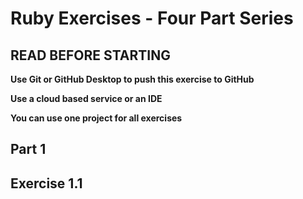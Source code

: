 # Ruby Exercises - Four Part Series

## READ BEFORE STARTING

**Use Git or GitHub Desktop to push this exercise to GitHub** <br>

**Use a cloud based service or an IDE**<br>

**You can use one project for all exercises**<br>

## Part 1

**Exercise 1.1**
- 
